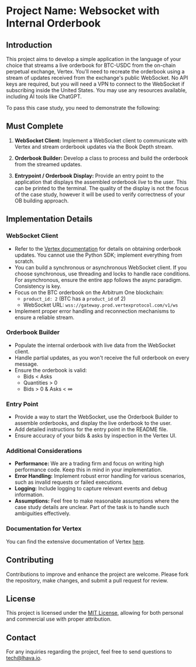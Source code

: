 # Project Name: Websocket with Internal Orderbook

## Introduction

This project aims to develop a simple application in the language of your choice that streams a live orderbook for BTC-USDC from the on-chain perpetual exchange, Vertex. You'll need to recreate the orderbook using a stream of updates received from the exchange's public WebSocket. No API keys are required, but you will need a VPN to connect to the WebSocket if subscribing inside the United States. You may use any resources available, including AI tools like ChatGPT.

To pass this case study, you need to demonstrate the following:

## Must Complete

1. **WebSocket Client:** Implement a WebSocket client to communicate with Vertex and stream orderbook updates via the Book Depth stream.

2. **Orderbook Builder:** Develop a class to process and build the orderbook from the streamed updates.

3. **Entrypoint / Orderbook Display:** Provide an entry point to the application that displays the assembled orderbook *live* to the user. This can be printed to the terminal. The quality of the display is not the focus of the case study, however it will be used to verify correctness of your OB building approach.

## Implementation Details

### WebSocket Client

- Refer to the [Vertex documentation](https://docs.vertexprotocol.com/developer-resources/api/subscriptions/events#book-depth) for details on obtaining orderbook updates. You cannot use the Python SDK; implement everything from scratch.
- You can build a synchronous or asynchronous WebSocket client. If you choose synchronous, use threading and locks to handle race conditions. For asynchronous, ensure the entire app follows the async paradigm. Consistency is key.
- Focus on the BTC orderbook on the Arbitrum One blockchain:
  - `product_id: 2` (BTC has a `product_id` of 2)
  - WebSocket URL: `wss://gateway.prod.vertexprotocol.com/v1/ws`
- Implement proper error handling and reconnection mechanisms to ensure a reliable stream.

### Orderbook Builder

- Populate the internal orderbook with live data from the WebSocket client.
- Handle partial updates, as you won't receive the full orderbook on every message.
- Ensure the orderbook is valid:
  - Bids < Asks
  - Quantities > 0
  - Bids > 0 & Asks < ∞

### Entry Point

- Provide a way to start the WebSocket, use the Orderbook Builder to assemble orderbooks, and display the live orderbook to the user.
- Add detailed instructions for the entry point in the README file.
- Ensure accuracy of your bids & asks by inspection in the Vertex UI.

### Additional Considerations

- **Performance:** We are a trading firm and focus on writing high performance code. Keep this in mind in your implementation.
- **Error Handling:** Implement robust error handling for various scenarios, such as invalid requests or failed executions.
- **Logging:** Include logging to capture relevant events and debug information.
- **Assumptions:** Feel free to make reasonable assumptions where the case study details are unclear. Part of the task is to handle such ambiguities effectively.

### Documentation for Vertex

You can find the extensive documentation of Vertex [here](https://docs.vertexprotocol.com/developer-resources/api).

## Contributing

Contributions to improve and enhance the project are welcome. Please fork the repository, make changes, and submit a pull request for review.

## License

This project is licensed under the [MIT License](LICENSE), allowing for both personal and commercial use with proper attribution.

## Contact

For any inquiries regarding the project, feel free to send questions to tech@lhava.io.
